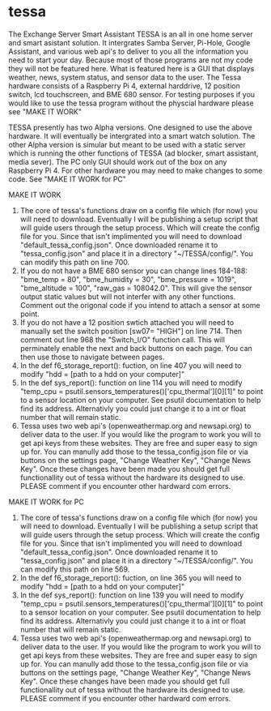 # tessa
The Exchange Server Smart Assistant 
TESSA is an all in one home server and smart asistant solution. It intergrates Samba Server, Pi-Hole, Google Assistant, and various web api's to deliver to you all the information you need to start your day. Because most of those programs are not my code they will not be featured here. What is featured here is a GUI that displays weather, news, system status, and sensor data to the user. The Tessa hardware consists of a Raspberry Pi 4, external harddrive, 12 position switch, lcd touchscreen, and BME 680 sensor. 
For testing purposes if you would like to use the tessa program without the physcial hardware please see "MAKE IT WORK" 

TESSA presently has two Alpha versions. One designed to use the above hardware. It will eventually be intergrated into a smart watch solution. The other Alpha version is simular but meant to be used with a static server which is running the other functions of TESSA (ad blocker, smart assistant, media sever). The PC only GUI should work out of the box on any Raspberry Pi 4. For other hardware you may need to make changes to some code. See "MAKE IT WORK for PC"




MAKE IT WORK
1) The core of tessa's functions draw on a config file which (for now) you will need to download. Eventually I will be publishing a setup script that will guide users through the setup process. Which will create the config file for you. Since that isn't implimented you will need to download "default_tessa_config.json". Once downloaded rename it to "tessa_config.json" and place it in a directory "~/TESSA/config/". You can modify this path on line 700. 
2) If you do not have a BME 680 sensor you can change lines 184-188: "bme_temp = 80", "bme_humidity =  30", "bme_pressure = 1019", "bme_altitude = 100", "raw_gas = 108042.0". This will give the sensor output static values but will not interfer with any other functions. Comment out the origonal code if you intend to attach a sensor at some point.
3) If you do not have a 12 position swtich attached you will need to manually set the switch position [sw07= "HIGH"] on line 714. Then comment out line 968 the "Switch_I/O" function call. This will perminately enable the next and back buttons on each page. You can then use those to navigate between pages.
4) In the def f6_storage_report(): fuction, on line 407 you will need to modify "hdd = [path to a hdd on your computer]"
5) In the def sys_report(): function on line 114 you will need to modify "temp_cpu = psutil.sensors_temperatures()['cpu_thermal'][0][1]" to point to a sensor location on your computer. See psutil documentation to help find its address. Alternativly you could just change it to a int or float number that will remain static.
6) Tessa uses two web api's (openweathermap.org and newsapi.org) to deliver data to the user. If you would like the program to work you will to get api keys from these websites. They are free and super easy to sign up for. You can manully add those to the tessa_config.json file or via buttons on the settings page, "Change Weather Key", "Change News Key".
Once these changes have been made you should get full functionallity out of tessa without the hardware its designed to use. PLEASE comment if you encounter other hardward com errors. 

MAKE IT WORK for PC
1) The core of tessa's functions draw on a config file which (for now) you will need to download. Eventually I will be publishing a setup script that will guide users through the setup process. Which will create the config file for you. Since that isn't implimented you will need to download "default_tessa_config.json". Once downloaded rename it to "tessa_config.json" and place it in a directory "~/TESSA/config/". You can modify this path on line 569. 
2) In the def f6_storage_report(): fuction, on line 365 you will need to modify "hdd = [path to a hdd on your computer]"
3) In the def sys_report(): function on line 139 you will need to modify "temp_cpu = psutil.sensors_temperatures()['cpu_thermal'][0][1]" to point to a sensor location on your computer. See psutil documentation to help find its address. Alternativly you could just change it to a int or float number that will remain static.
4) Tessa uses two web api's (openweathermap.org and newsapi.org) to deliver data to the user. If you would like the program to work you will to get api keys from these websites. They are free and super easy to sign up for. You can manully add those to the tessa_config.json file or via buttons on the settings page, "Change Weather Key", "Change News Key".
Once these changes have been made you should get full functionallity out of tessa without the hardware its designed to use. PLEASE comment if you encounter other hardward com errors. 
